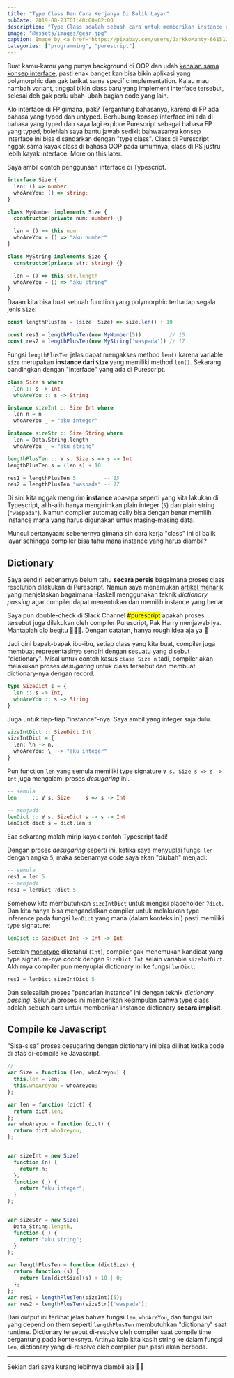 ```yaml
---
title: "Type Class Dan Cara Kerjanya Di Balik Layar"
pubDate: 2019-08-23T01:40:00+02:00
description: "Type Class adalah sebuah cara untuk memberikan instance dictionary secara implisit"
image: "@assets/images/gear.jpg"
caption: Image by <a href="https://pixabay.com/users/JarkkoManty-661512/?utm_source=link-attribution&amp;utm_medium=referral&amp;utm_campaign=image&amp;utm_content=2291916">Jarkko Mänty</a> from <a href="https://pixabay.com/?utm_source=link-attribution&amp;utm_medium=referral&amp;utm_campaign=image&amp;utm_content=2291916">Pixabay</a>
categories: ["programming", "purescript"]
---
```


Buat kamu-kamu yang punya background di OOP dan udah [kenalan sama konsep interface](https://medium.com@Dewey92/oop-interface-what-ca16de0359af), pasti enak banget kan bisa bikin aplikasi yang polymorphic dan gak terikat sama specific implementation. Kalau mau nambah variant, tinggal bikin class baru yang implement interface tersebut, selesai deh gak perlu ubah-ubah bagian code yang lain.

Klo interface di FP gimana, pak? Tergantung bahasanya, karena di FP ada bahasa yang typed dan untyped. Berhubung konsep interface ini ada di bahasa yang typed dan saya lagi explore Purescript sebagai bahasa FP yang typed, bolehlah saya bantu jawab sedikit bahwasanya konsep interface ini bisa disandarkan dengan "type class". Class di Purescript nggak sama kayak class di bahasa OOP pada umumnya, class di PS justru lebih kayak interface. More on this later.

Saya ambil contoh penggunaan interface di Typescript.

```ts
interface Size {
  len: () => number;
  whoAreYou: () => string;
}

class MyNumber implements Size {
  constructor(private num: number) {}

  len = () => this.num
  whoAreYou = () => "aku number"
}

class MyString implements Size {
  constructor(private str: string) {}

  len = () => this.str.length
  whoAreYou = () => "aku string"
}
```

Daaan kita bisa buat sebuah function yang polymorphic terhadap segala jenis `Size`:

```ts
const lengthPlusTen = (size: Size) => size.len() + 10

const res1 = lengthPlusTen(new MyNumber(5))         // 15
const res2 = lengthPlusTen(new MyString('waspada')) // 17
```

Fungsi `lengthPlusTen` jelas dapat mengakses method `len()` karena variable `size` merupakan **instance dari `Size`** yang memiliki method `len()`. Sekarang bandingkan dengan "interface" yang ada di Purescript.

```purescript title="purescript-class-example.purs"
class Size s where
  len :: s -> Int
  whoAreYou :: s -> String

instance sizeInt :: Size Int where
  len n = n
  whoAreYou _ = "aku integer"

instance sizeStr :: Size String where
  len = Data.String.length
  whoAreYou _ = "aku string"

lengthPlusTen :: ∀ s. Size s => s -> Int
lengthPlusTen s = (len s) + 10

res1 = lengthPlusTen 5         -- 15
res2 = lengthPlusTen "waspada" -- 17
```

Di sini kita nggak mengirim **instance** apa-apa seperti yang kita lakukan di Typescript, alih-alih hanya mengirimkan plain integer (`5`) dan plain string (`"waspada"`). Namun compiler automagically bisa dengan benar memilih instance mana yang harus digunakan untuk masing-masing data.

Muncul pertanyaan: sebenernya gimana sih cara kerja "class" ini di balik layar sehingga compiler bisa tahu mana instance yang harus diambil?

## Dictionary
Saya sendiri sebenarnya belum tahu **secara persis** bagaimana proses class resolution dilakukan di Purescript. Namun saya menemukan [artikel menarik](https://www.schoolofhaskell.com/user/jfischoff/instances-and-dictionaries) yang menjelaskan bagaimana Haskell menggunakan teknik _dictionary passing_ agar compiler dapat menentukan dan memilih instance yang benar.

Saya pun double-check di Slack Channel <mark>#purescript</mark> apakah proses tersebut juga dilakukan oleh compiler Purescript, Pak Harry menjawab iya. Mantaplah qlo beqitu 🎉🎉🎉. Dengan catatan, hanya rough idea aja ya 🙂

Jadi gini bapak-bapak ibu-ibu, setiap class yang kita buat, compiler juga membuat representasinya sendiri dengan sesuatu yang disebut "dictionary". Misal untuk contoh kasus `class Size n` tadi, compiler akan melakukan proses _desugaring_ untuk class tersebut dan membuat dictionary-nya dengan record.

```purescript
type SizeDict s = {
  len :: s -> Int,
  whoAreYou :: s -> String
}
```

Juga untuk tiap-tiap "instance"-nya. Saya ambil yang integer saja dulu.

```purescript
sizeIntDict :: SizeDict Int
sizeIntDict = {
  len: \n -> n,
  whoAreYou: \_ -> "aku integer"
}
```

Pun function `len` yang semula memiliki type signature `∀ s. Size s => s -> Int` juga mengalami proses _desugaring_ ini.

```purescript
-- semula
len     :: ∀ s. Size     s => s -> Int

-- menjadi
lenDict :: ∀ s. SizeDict s -> s -> Int
lenDict dict s = dict.len s
```

Eaa sekarang malah mirip kayak contoh Typescript tadi!

Dengan proses _desugaring_ seperti ini, ketika saya menyuplai fungsi `len` dengan angka `5`, maka sebenarnya code saya akan "diubah" menjadi:

```purescript
-- semula
res1 = len 5
-- menjadi
res1 = lenDict ?dict 5
```

Somehow kita membutuhkan `sizeIntDict` untuk mengisi placeholder `?dict`. Dan kita hanya bisa mengandalkan compiler untuk melakukan type inference pada fungsi `lenDict` yang mana (dalam konteks ini) pasti memiliki type signature:

```purescript
lenDict :: SizeDict Int -> Int -> Int
```

Setelah [monotype](https://en.wikipedia.org/wiki/Hindley%E2%80%93Milner_type_system#Monotypes) diketahui (`Int`), compiler gak menemukan kandidat yang type signature-nya cocok dengan `SizeDict Int` selain variable `sizeIntDict`. Akhirnya compiler pun menyuplai dictionary ini ke fungsi `lenDict`:

```purescript "sizeIntDict"
res1 = lenDict sizeIntDict 5
```

Dan selesailah proses "pencarian instance" ini dengan teknik _dictionary passing_. Seluruh proses ini memberikan kesimpulan bahwa type class adalah sebuah cara untuk memberikan instance dictionary **secara implisit**.

## Compile ke Javascript
"Sisa-sisa" proses desugaring dengan dictionary ini bisa dilihat ketika code di atas di-compile ke Javascript.

```js {"class Size s where ...": 1} {"instance sizeInt :: Size Int where ...": 14} {"instance sizeStr :: Size String where ...": 24} {37-38}
//
var Size = function (len, whoAreyou) {
  this.len = len;
  this.whoAreyou = whoAreyou;
};

var len = function (dict) {
  return dict.len;
};
var whoAreyou = function (dict) {
  return dict.whoAreyou;
};


var sizeInt = new Size(
  function (n) {
    return n;
  },
  function (_) {
    return "aku integer";
  }
);


var sizeStr = new Size(
  Data_String.length,
  function (_) {
    return "aku string";
  }
);

var lengthPlusTen = function (dictSize) {
  return function (s) {
    return len(dictSize)(s) + 10 | 0;
  };
};
var res1 = lengthPlusTen(sizeInt)(5);
var res2 = lengthPlusTen(sizeStr)('waspada');
```

Dari output ini terlihat jelas bahwa fungsi `len`, `whoAreYou`, dan fungsi lain yang depend on them seperti `lengthPlusTen` membutuhkan "dictionary" saat runtime. Dictionary tersebut di-resolve oleh compiler saat compile time bergantung pada konteksnya. Artinya kalo kita kasih string ke dalam fungsi `len`, dictionary yang di-resolve oleh compiler pun pasti akan berbeda.

---

Sekian dari saya kurang lebihnya diambil aja 🙏🏻
